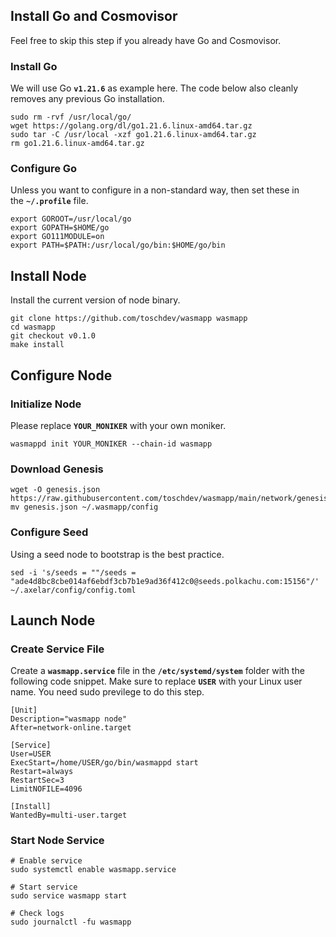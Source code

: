 ## **Install Go and Cosmovisor**

Feel free to skip this step if you already have Go and Cosmovisor.

### **Install Go**

We will use Go **`v1.21.6`** as example here. The code below also cleanly removes any previous Go installation.

```
sudo rm -rvf /usr/local/go/
wget https://golang.org/dl/go1.21.6.linux-amd64.tar.gz
sudo tar -C /usr/local -xzf go1.21.6.linux-amd64.tar.gz
rm go1.21.6.linux-amd64.tar.gz
```

### **Configure Go**

Unless you want to configure in a non-standard way, then set these in the **`~/.profile`** file.

```
export GOROOT=/usr/local/go
export GOPATH=$HOME/go
export GO111MODULE=on
export PATH=$PATH:/usr/local/go/bin:$HOME/go/bin
```

## **Install Node**

Install the current version of node binary.

```
git clone https://github.com/toschdev/wasmapp wasmapp
cd wasmapp
git checkout v0.1.0
make install
```

## **Configure Node**

### **Initialize Node**

Please replace **`YOUR_MONIKER`** with your own moniker.

```
wasmappd init YOUR_MONIKER --chain-id wasmapp
```

### **Download Genesis**

```
wget -O genesis.json https://raw.githubusercontent.com/toschdev/wasmapp/main/network/genesis.json
mv genesis.json ~/.wasmapp/config
```

### **Configure Seed**

Using a seed node to bootstrap is the best practice.

```
sed -i 's/seeds = ""/seeds = "ade4d8bc8cbe014af6ebdf3cb7b1e9ad36f412c0@seeds.polkachu.com:15156"/' ~/.axelar/config/config.toml

```

## **Launch Node**

### **Create Service File**

Create a **`wasmapp.service`** file in the **`/etc/systemd/system`** folder with the following code snippet. Make sure to replace **`USER`** with your Linux user name. You need sudo previlege to do this step.

```
[Unit]
Description="wasmapp node"
After=network-online.target

[Service]
User=USER
ExecStart=/home/USER/go/bin/wasmappd start
Restart=always
RestartSec=3
LimitNOFILE=4096

[Install]
WantedBy=multi-user.target

```

### **Start Node Service**

```
# Enable service
sudo systemctl enable wasmapp.service

# Start service
sudo service wasmapp start

# Check logs
sudo journalctl -fu wasmapp
```